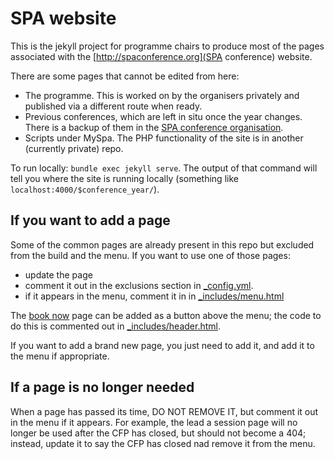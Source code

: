 # SPA website

This is the jekyll project for programme chairs to produce most of the pages associated with the [http://spaconference.org](SPA conference) website.

There are some pages that cannot be edited from here:

 - The programme. This is worked on by the organisers privately and published via a different route when ready.
 - Previous conferences, which are left in situ once the year changes. There is a backup of them in the [SPA conference organisation](https://github.com/spaconference/previous-spa-sites).
 - Scripts under MySpa. The PHP functionality of the site is in another (currently private) repo.

To run locally: `bundle exec jekyll serve`. The output of that command will tell you where the site is running locally (something like `localhost:4000/$conference_year/`).

## If you want to add a page

Some of the common pages are already present in this repo but excluded from the build and the menu. If you want to use one of those pages:

- update the page
- comment it out in the exclusions section in [_config.yml](_config.yml).
- if it appears in the menu, comment it in in [_includes/menu.html](_includes/menu.html)

The [book now](book-now.md) page can be added as a button above the menu; the code to do this is commented out in [_includes/header.html](_includes/header.html).

If you want to add a brand new page, you just need to add it, and add it to the menu if appropriate.

## If a page is no longer needed

When a page has passed its time, DO NOT REMOVE IT, but comment it out in the menu if it appears. For example, the lead a session page will no longer be used after the CFP has closed, but should not become a 404; instead, update it to say the CFP has closed nad remove it from the menu.
